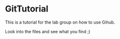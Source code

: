 # GitTutorial
This is a tutorial for the lab group on how to use Gihub.

Look into the files and see what you find ;)
